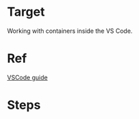 # Target

Working with containers inside the VS Code.

# Ref
[VSCode guide](https://code.visualstudio.com/docs/containers/overview)

# Steps

